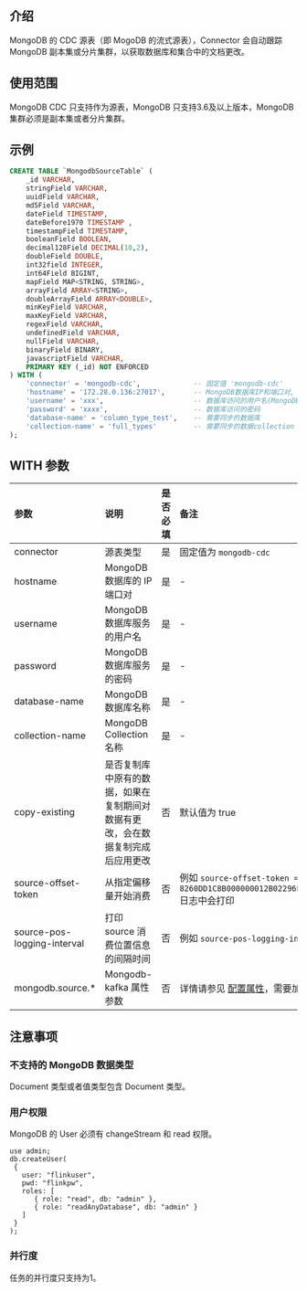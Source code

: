## 介绍
MongoDB 的 CDC 源表（即 MogoDB 的流式源表），Connector 会自动跟踪 MongoDB 副本集或分片集群，以获取数据库和集合中的文档更改。

## 使用范围
MongoDB CDC 只支持作为源表，MongoDB 只支持3.6及以上版本，MongoDB 集群必须是副本集或者分片集群。

## 示例
```sql
CREATE TABLE `MongodbSourceTable` (
    _id VARCHAR,
    stringField VARCHAR,
    uuidField VARCHAR,
    md5Field VARCHAR,
    dateField TIMESTAMP,
    dateBefore1970 TIMESTAMP ,
    timestampField TIMESTAMP,
    booleanField BOOLEAN,
    decimal128Field DECIMAL(10,2),
    doubleField DOUBLE,
    int32field INTEGER,
    int64Field BIGINT,
    mapField MAP<STRING, STRING>,
    arrayField ARRAY<STRING>,
    doubleArrayField ARRAY<DOUBLE>,
    minKeyField VARCHAR,
    maxKeyField VARCHAR,
    regexField VARCHAR,
    undefinedField VARCHAR,
    nullField VARCHAR,
    binaryField BINARY,
    javascriptField VARCHAR,
    PRIMARY KEY (_id) NOT ENFORCED
) WITH (
    'connector' = 'mongodb-cdc',             -- 固定值 'mongodb-cdc'
    'hostname' = '172.28.0.136:27017',       -- MongoDB数据库IP和端口对, 多对使用英文逗号分隔
    'username' = 'xxx',                      -- 数据库访问的用户名(MongoDB的User必须有Admin数据库、oplog、Config database的读权限)
    'password' = 'xxxx',                     -- 数据库访问的密码
    'database-name' = 'column_type_test',    -- 需要同步的数据库
    'collection-name' = 'full_types'         -- 需要同步的数据collection
);
```

## WITH 参数

| 参数                        | 说明                                                         | 是否必填 | 备注                                                         |
| :-------------------------- | :----------------------------------------------------------- | :------- | :------------------------------------ |
| connector                   | 源表类型                          | 是       | 固定值为 `mongodb-cdc`                                       |
| hostname                    | MongoDB 数据库的 IP 端口对                  | 是       | -                                                            |
| username                    | MongoDB 数据库服务的用户名                                   | 是       | -                               |
| password                    | MongoDB 数据库服务的密码                                     | 是       | -                                         |
| database-name               | MongoDB 数据库名称                                           | 是       | -                                  |
| collection-name             | MongoDB Collection 名称                                       | 是       | -                                      |
| copy-existing | 是否复制库中原有的数据，如果在复制期间对数据有更改，会在数据复制完成后应用更改 | 否       | 默认值为 true  |
| source-offset-token         | 从指定偏移量开始消费         | 否       | 例如 `source-offset-token = 8260DD1C8B000000012B02296E5A1004AFBC9601D3E24E8B84CC575B0AF19DE846645F6964006460DD1C8B395740A9F32B1CE20004` 日志中会打印 |
| source-pos-logging-interval | 打印 source 消费位置信息的间隔时间                             | 否       | 例如 `source-pos-logging-interval = 10 min`                 |
| mongodb.source.\*            | Mongodb-kafka 属性参数                                       | 否       | 详情请参见 [配置属性](https://docs.mongodb.com/kafka-connector/v1.4/kafka-source/)，需要加上"mongodb.source."前缀 |

## 注意事项
### 不支持的 MongoDB 数据类型
Document 类型或者值类型包含 Document 类型。

### 用户权限
MongoDB 的 User 必须有 changeStream 和 read 权限。

```
use admin;  
db.createUser(
 {
   user: "flinkuser",
   pwd: "flinkpw",
   roles: [
      { role: "read", db: "admin" },
      { role: "readAnyDatabase", db: "admin" }
   ]
 }
);
```

### 并行度
任务的并行度只支持为1。
